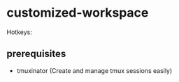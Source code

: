 # customized-workspace


Hotkeys:


## prerequisites
- tmuxinator (Create and manage tmux sessions easily)
